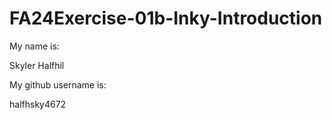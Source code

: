 # FA24Exercise-01b-Inky-Introduction

My name is:

Skyler Halfhil

My github username is:

halfhsky4672
